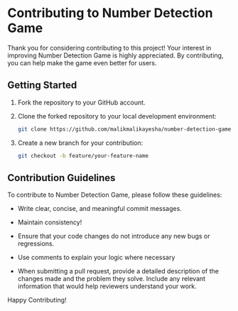 # Contributing to Number Detection Game

Thank you for considering contributing to this project! Your interest in improving Number Detection Game is highly appreciated. By contributing, you can help make the game even better for users.

## Getting Started

1. Fork the repository to your GitHub account.

2. Clone the forked repository to your local development environment:

   ```bash
   git clone https://github.com/malikmalikayesha/number-detection-game.git
   ```

3. Create a new branch for your contribution:

   ```bash
   git checkout -b feature/your-feature-name
   ```

## Contribution Guidelines

To contribute to Number Detection Game, please follow these guidelines:

- Write clear, concise, and meaningful commit messages.

- Maintain consistency!

- Ensure that your code changes do not introduce any new bugs or regressions.

- Use comments to explain your logic where necessary

- When submitting a pull request, provide a detailed description of the changes made and the problem they solve. Include any relevant information that would help reviewers understand your work.

Happy Contributing!
